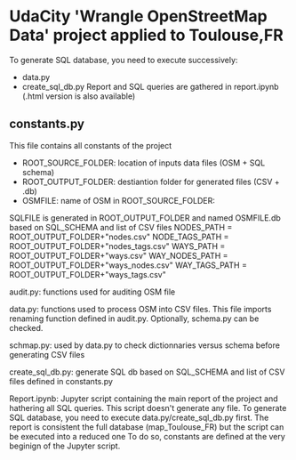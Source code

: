 # UdaCity 'Wrangle OpenStreetMap Data' project applied to Toulouse,FR
To generate SQL database, you need to execute successively:
- data.py
- create_sql_db.py
Report and SQL queries are gathered in report.ipynb (.html version is also available)

## constants.py
This file contains all constants of the project
- ROOT_SOURCE_FOLDER: location of inputs data files (OSM + SQL schema)
- ROOT_OUTPUT_FOLDER: destiantion folder for generated files (CSV + .db)
- OSMFILE: name of OSM in ROOT_SOURCE_FOLDER: 

SQLFILE is generated in ROOT_OUTPUT_FOLDER and named OSMFILE.db based on SQL_SCHEMA and list of CSV files
NODES_PATH = ROOT_OUTPUT_FOLDER+"nodes.csv"
NODE_TAGS_PATH = ROOT_OUTPUT_FOLDER+"nodes_tags.csv"
WAYS_PATH = ROOT_OUTPUT_FOLDER+"ways.csv"
WAY_NODES_PATH = ROOT_OUTPUT_FOLDER+"ways_nodes.csv"
WAY_TAGS_PATH = ROOT_OUTPUT_FOLDER+"ways_tags.csv"


audit.py: functions used for auditing OSM file 

data.py: functions used to process OSM into CSV files. This file imports renaming function defined in audit.py. 
Optionally, schema.py can be checked.

schmap.py: used by data.py to check dictionnaries versus schema before generating CSV files

create_sql_db.py: generate SQL db based on SQL_SCHEMA and list of CSV files defined in constants.py

Report.ipynb: Jupyter script containing the main report of the project and hathering all SQL queries. 
This script doesn't generate any file. To generate SQL database, you need to execute data.py/create_sql_db.py first. 
The report is consistent the full database (map_Toulouse_FR) but the script can be executed into a reduced one
To do so, constants are defined at the very beginign of the Jupyter script.




